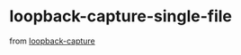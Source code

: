 # loopback-capture-single-file
from [loopback-capture](github.com/mvaneerde/blog/tree/develop/loopback-capture)
